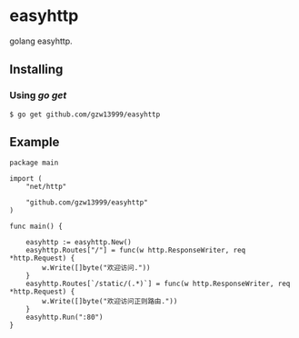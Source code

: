 # easyhttp
golang easyhttp.

## Installing

### Using *go get*
```
$ go get github.com/gzw13999/easyhttp
```
## Example
```
package main

import (
	"net/http"

	"github.com/gzw13999/easyhttp"
)

func main() {

	easyhttp := easyhttp.New()
	easyhttp.Routes["/"] = func(w http.ResponseWriter, req *http.Request) {
		w.Write([]byte("欢迎访问."))
	}
	easyhttp.Routes[`/static/(.*)`] = func(w http.ResponseWriter, req *http.Request) {
		w.Write([]byte("欢迎访问正则路由."))
	}
	easyhttp.Run(":80")
}
```